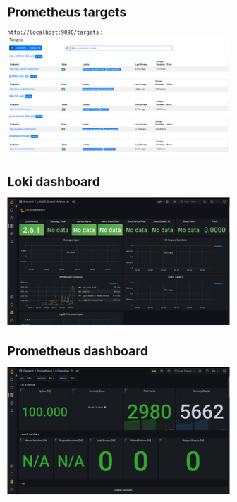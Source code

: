 # Prometheus targets
`http://localhost:9090/targets` :
![imageA](screenshots/PrometheusTargets.png)
# Loki dashboard
![imageB](screenshots/LokiDashboard.png)
# Prometheus dashboard
![imageC](screenshots/PrometheusDashboard.png)